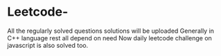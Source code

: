 # Leetcode-
All the regularly solved questions solutions will be uploaded 
Generally in  C++ language rest all depend on need 
Now daily leetcode challenge on javascript is also solved too.
